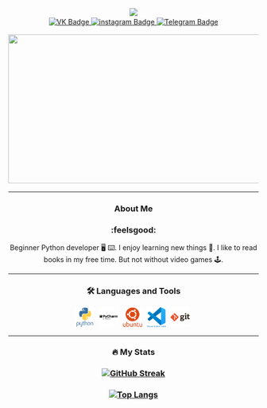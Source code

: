<div id="header" align="center">
  <img src="https://media.giphy.com/media/oFvFtrhrmIFFe/giphy.gif" width="100"/>
</div>


<div id="badges" align="center">
  <a href="https://vk.com/shhama">
    <img src="https://img.shields.io/badge/VKONTAKTE-white?logo=VK&logoColor=blue&style=for-the-badge" alt="VK Badge"/>
  </a>
  <a href="https://www.instagram.com/hrtllss">
    <img src="https://img.shields.io/badge/Instagram-white?logo=instagram&logoColor=pink&style=for-the-badge" alt="instagram Badge"/>
  </a>
  <a href="https://t.me/s_hhama">
    <img src="https://img.shields.io/badge/telegram-white?logo=telegram&logoColor=blue&style=for-the-badge" alt="Telegram Badge"/>
  </a>
</div>

<div id="badges" align="center">
  <img src="https://komarev.com/ghpvc/?username=shhama&style=flat-square&color=blue" alt=""/>


<div align="center">
  <img src="https://media.giphy.com/media/T3cG4taxiqAOZ7JzoE/giphy.gif" width="600" height="300"/>
</div>

---
 
### About Me
### :feelsgood:
Beginner Python developer :desktop_computer: :keyboard:. I enjoy learning new things :mag_right:. I like to read books in my free time. But not without video games	:joystick:.

---
  
### :hammer_and_wrench: Languages and Tools
<div>
  <img src="https://github.com/devicons/devicon/blob/master/icons/python/python-original-wordmark.svg" title="python" alt="python" width="40" height="40"/>&nbsp;
  <img src="https://github.com/devicons/devicon/blob/master/icons/pycharm/pycharm-original-wordmark.svg" title="pycharm" alt="pycharm" width="40" height="40"/>&nbsp;
  <img src="https://github.com/devicons/devicon/blob/master/icons/ubuntu/ubuntu-plain-wordmark.svg" title="ubuntu" alt="ubuntu" width="40" height="40"/>&nbsp;
  <img src="https://github.com/devicons/devicon/blob/master/icons/vscode/vscode-original-wordmark.svg" title="vscode" alt="vscode" width="40" height="40"/>&nbsp;
  <img src="https://github.com/devicons/devicon/blob/master/icons/git/git-original-wordmark.svg" title="git" alt="git" width="40" height="40"/>&nbsp;
</div>
  
---
 
### :fire: My Stats 
### [![GitHub Streak](http://github-readme-streak-stats.herokuapp.com?user=shhama&theme=dark&background=000000)](https://git.io/streak-stats)
### [![Top Langs](https://github-readme-stats.vercel.app/api/top-langs/?username=shhama&layout=compact&theme=vision-friendly-dark)](https://github.com/anuraghazra/github-readme-stats)

   


